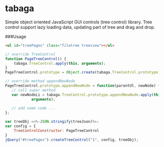 tabaga
======

Simple object oriented JavaScript GUI controls (tree control) library.
Tree control support lazy loading data, updating part of tree and drag and drop.

###Usage

```html
<ul id="treePages" class="filetree treeview"></ul>
```

```js
// override TreeControl
function PageTreeControl() {
	tabaga.TreeControl.apply(this, arguments);
}
PageTreeControl.prototype = Object.create(tabaga.TreeControl.prototype);

// override method appendNewNode
PageTreeControl.prototype.appendNewNode = function(parentUl, newNode) {
   // call super method
   var newNodeLi = tabaga.TreeControl.prototype.appendNewNode.apply(this,
			arguments);
    
   // add some code ...
};

var treeObj =<%-JSON.stringify(treeJson)%>;	
var config = {
	TreeControlConstructor: PageTreeControl
}
jQuery("#treePages").createTreeControl("1", config, treeObj);
``` 
